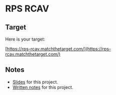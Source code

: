 # RPS RCAV

## Target

Here is your target:

[https://rps-rcav.matchthetarget.com/](https://rps-rcav.matchthetarget.com/)

## Notes

 - [Slides](https://slides.com/raghubetina/07-routing?token=43w7FD8Q) for this project.
 - [Written notes](https://chapters.firstdraft.com/chapters/779) for this project.
